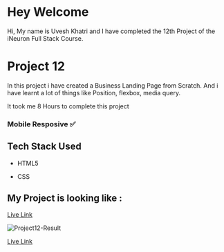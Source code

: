 # Hey Welcome

Hi, My name is Uvesh Khatri and I have completed the 12th Project of the iNeuron Full Stack Course.

# Project 12

In this project i have created a Business Landing Page from Scratch. And i have learnt a lot of things like Position, flexbox, media query.

It took me 8 Hours to complete this project

### Mobile Resposive ✅

## Tech Stack Used 
- HTML5

- CSS

## My Project is looking like :
[Live Link](https://uveshkhatri-business-landing-page.netlify.app/)

![Project12-Result](live-project-12.png)

[Live Link](https://uveshkhatri-business-landing-page.netlify.app/)